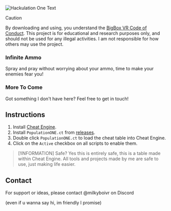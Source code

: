 ![Hackulation One Text](https://github.com/MilkyBoiVR/HackulationOne/assets/111146381/a57f5a32-c999-4d50-aaff-ef24c652b393)
> [!CAUTION]
> By downloading and using, you understand the [BigBox VR Code of Conduct](https://bigboxvr.com/code-of-conduct.html). This project is for educational and research purposes only, and should not be used for any illegal activities. I am not responsible for how others may use the project.

### **Infinite Ammo**
Spray and pray without worrying about your ammo, time to make your enemies fear you!
### **More To Come**
Got something I don't have here? Feel free to get in touch!

## **Instructions**

1. Install [Cheat Engine](https://www.cheatengine.org/).
2. Install `PopulationONE.ct` from [releases](https://github.com/MilkyBoiVR/Hackulation-One/releases/latest).
3. Double click `PopulationONE.ct` to load the cheat table into Cheat Engine.
4. Click on the `Active` checkbox on all scripts to enable them.
> [!INFORMATION]
> Safe? Yes this is entirely safe, this is a table made within Cheat Engine. All tools and projects made by me are safe to use, just making life easier. 

## **Contact**

For support or ideas, please contact @milkyboivr on Discord

(even if u wanna say hi, im friendly I promise)
